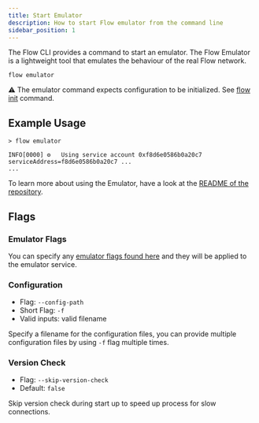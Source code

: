 ```yaml
---
title: Start Emulator
description: How to start Flow emulator from the command line
sidebar_position: 1
---
```


The Flow CLI provides a command to start an emulator. 
The Flow Emulator is a lightweight tool that emulates the behaviour of the real Flow network.

```shell
flow emulator
```

⚠️ The emulator command expects configuration to be initialized. See [flow init](../flow.json/initialize-configuration.md) command.


## Example Usage

```shell
> flow emulator

INFO[0000] ⚙️   Using service account 0xf8d6e0586b0a20c7  serviceAddress=f8d6e0586b0a20c7 ...
...
```

To learn more about using the Emulator, have a look at the [README of the repository](https://github.com/onflow/flow-emulator).

## Flags

### Emulator Flags
You can specify any [emulator flags found here](https://github.com/onflow/flow-emulator#configuration) and they will be applied to the emulator service.

### Configuration

- Flag: `--config-path`
- Short Flag: `-f`
- Valid inputs: valid filename

Specify a filename for the configuration files, you can provide multiple configuration
files by using `-f` flag multiple times.

### Version Check

- Flag: `--skip-version-check`
- Default: `false`

Skip version check during start up to speed up process for slow connections.